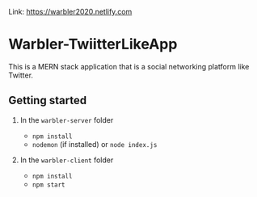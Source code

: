 Link: https://warbler2020.netlify.com

# Warbler-TwiitterLikeApp
This is a MERN stack application that is a social networking platform like Twitter.
## Getting started

1.  In the `warbler-server` folder

    * `npm install`
    * `nodemon` (if installed) or `node index.js`

2.  In the `warbler-client` folder

    * `npm install`
    * `npm start`
